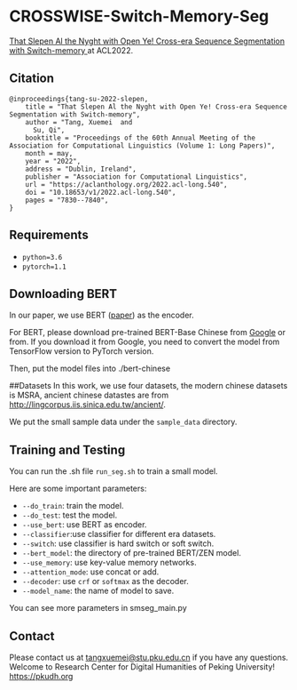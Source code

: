 # CROSSWISE-Switch-Memory-Seg

[That Slepen Al the Nyght with Open Ye! Cross-era Sequence Segmentation with Switch-memory ](https://aclanthology.org/2022.acl-long.540.pdf) at ACL2022.



## Citation

```
@inproceedings{tang-su-2022-slepen,
    title = "That Slepen Al the Nyght with Open Ye! Cross-era Sequence Segmentation with Switch-memory",
    author = "Tang, Xuemei  and
      Su, Qi",
    booktitle = "Proceedings of the 60th Annual Meeting of the Association for Computational Linguistics (Volume 1: Long Papers)",
    month = may,
    year = "2022",
    address = "Dublin, Ireland",
    publisher = "Association for Computational Linguistics",
    url = "https://aclanthology.org/2022.acl-long.540",
    doi = "10.18653/v1/2022.acl-long.540",
    pages = "7830--7840",
}
```

## Requirements

* `python=3.6`
* `pytorch=1.1`

## Downloading BERT

In our paper, we use BERT ([paper](https://www.aclweb.org/anthology/N19-1423/)) as the encoder.

For BERT, please download pre-trained BERT-Base Chinese from [Google](https://github.com/google-research/bert) or from. If you download it from Google, you need to convert the model from TensorFlow version to PyTorch version.

Then, put the model files into ./bert-chinese

##Datasets
In this work, we use four datasets, the modern chinese datasets is MSRA, ancient chinese datastes are from http://lingcorpus.iis.sinica.edu.tw/ancient/.

We put the small sample data under the `sample_data` directory.


## Training and Testing
You can run the .sh file `run_seg.sh` to train a small model.

Here are some important parameters:

* `--do_train`: train the model.
* `--do_test`: test the model.
* `--use_bert`: use BERT as encoder.
* `--classifier`:use classifier for different era datasets.
* `--switch`: use classifier is hard switch or soft switch.
* `--bert_model`: the directory of pre-trained BERT/ZEN model.
* `--use_memory`: use key-value memory networks.
* `--attention_mode`: use concat or add.
* `--decoder`: use `crf` or `softmax` as the decoder.
* `--model_name`: the name of model to save.

You can see more parameters in smseg_main.py
## Contact

Please contact us at tangxuemei@stu.pku.edu.cn if you have any questions.
Welcome to Research Center for Digital Humanities of Peking University! https://pkudh.org

